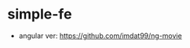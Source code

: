 # simple-fe
- angular ver: <a href="https://github.com/imdat99/ng-movie">https://github.com/imdat99/ng-movie</a>
